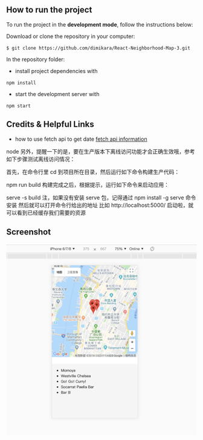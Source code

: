 ## How to run the project

To run the project in the **development mode**, follow the instructions below:

Download or clone the repository in your computer:
```
$ git clone https://github.com/dimikara/React-Neighborhood-Map-3.git
```
In the repository folder:
* install project dependencies with
```
npm install

```
* start the development server with
```
npm start
```

## Credits & Helpful Links
* how to use fetch api to get date [fetch api information](https://developer.foursquare.com/docs/api/venues/explore)

node
另外，提醒一下的是，要在生产版本下离线访问功能才会正确生效哦，参考如下步骤测试离线访问情况：

首先，在命令行里 cd 到项目所在目录，然后运行如下命令构建生产代码：

npm run build
构建完成之后，根据提示，运行如下命令来启动应用：

serve -s build
注，如果没有安装 serve 包，记得通过 npm install -g serve 命令安装
然后就可以打开命令行给出的地址 比如 http://localhost:5000/ 启动啦，就可以看到已经缓存我们需要的资源

## Screenshot
![Screenshot](./src/readmepicture/mapPicture.png "picture for map")